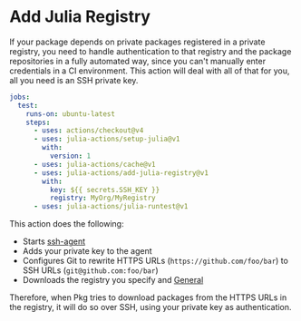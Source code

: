 # Add Julia Registry

If your package depends on private packages registered in a private registry, you need to handle authentication to that registry and the package repositories in a fully automated way, since you can't manually enter credentials in a CI environment.
This action will deal with all of that for you, all you need is an SSH private key.

```yml
jobs:
  test:
    runs-on: ubuntu-latest
    steps:
      - uses: actions/checkout@v4
      - uses: julia-actions/setup-julia@v1
        with:
          version: 1
      - uses: julia-actions/cache@v1
      - uses: julia-actions/add-julia-registry@v1
        with:
          key: ${{ secrets.SSH_KEY }}
          registry: MyOrg/MyRegistry
      - uses: julia-actions/julia-runtest@v1
```

This action does the following:

- Starts [ssh-agent](https://linux.die.net/man/1/ssh-agent)
- Adds your private key to the agent
- Configures Git to rewrite HTTPS URLs (`https://github.com/foo/bar`) to SSH URLs (`git@github.com:foo/bar`)
- Downloads the registry you specify and [General](https://github.com/JuliaRegistries/General)

Therefore, when Pkg tries to download packages from the HTTPS URLs in the registry, it will do so over SSH, using your private key as authentication.
